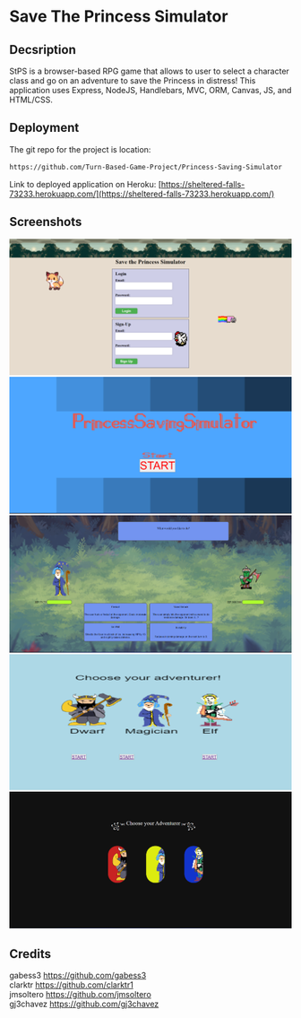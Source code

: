 # Save The Princess Simulator


## Decsription 
StPS is a browser-based RPG game that allows to user to select a character class and go on an adventure to save the Princess in distress! This application uses Express, NodeJS, Handlebars, MVC, ORM, Canvas, JS, and HTML/CSS.

## Deployment

The git repo for the project is location:

```bash
https://github.com/Turn-Based-Game-Project/Princess-Saving-Simulator
```
Link to deployed application on Heroku: [https://sheltered-falls-73233.herokuapp.com/](https://sheltered-falls-73233.herokuapp.com/)

## Screenshots
![Login](/README-imgs/ps1.png)
![Char-Select 1](/README-imgs/ps2.png)
![Wizard Gameplay](/README-imgs/ps3.png)
![Start Screen](/README-imgs/ps4.png)
![Char-Select 2](/README-imgs/ps5.png)

## Credits
gabess3 https://github.com/gabess3<br />
clarktr https://github.com/clarktr1<br />
jmsoltero https://github.com/jmsoltero<br />
gj3chavez https://github.com/gj3chavez<br />

